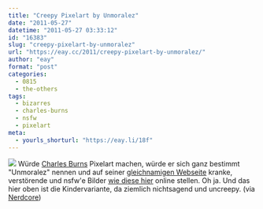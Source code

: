 ```yaml
---
title: "Creepy Pixelart by Unmoralez"
date: "2011-05-27"
datetime: "2011-05-27 03:33:12"
id: "16383"
slug: "creepy-pixelart-by-unmoralez"
url: "https://eay.cc/2011/creepy-pixelart-by-unmoralez/"
author: "eay"
format: "post"
categories:
  - 0815
  - the-others
tags:
  - bizarres
  - charles-burns
  - nsfw
  - pixelart
meta:
  - yourls_shorturl: "https://eay.li/18f"
---
```


![](https://eay.cc/uploads/2011/unmoralez.gif) Würde [Charles Burns](http://de.wikipedia.org/wiki/Charles_Burns) Pixelart machen, würde er sich ganz bestimmt "Unmoralez" nennen und auf seiner [gleichnamigen Webseite](http://www.unomoralez.com/) kranke, verstörende und nsfw'e Bilder [wie diese hier](http://www.unomoralez.com/img.html) online stellen. Oh ja. Und das hier oben ist die Kindervariante, da ziemlich nichtsagend und uncreepy. (via [Nerdcore](http://www.crackajack.de/2011/05/25/unmoralez-pixelart/))
